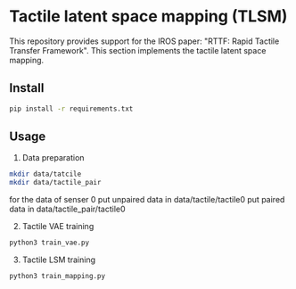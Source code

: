 # Tactile latent space mapping (TLSM)
This repository provides support for the IROS paper: "RTTF: Rapid Tactile Transfer Framework". This section implements the tactile latent space mapping.

## Install
```bash
pip install -r requirements.txt
```

## Usage
1. Data preparation
```bash
mkdir data/tatcile
mkdir data/tactile_pair
```
for the data of senser 0
put unpaired data in data/tactile/tactile0
put paired data in data/tactile_pair/tactile0

2. Tactile VAE training
```bash
python3 train_vae.py
```

3. Tactile LSM training
```bash
python3 train_mapping.py
```
